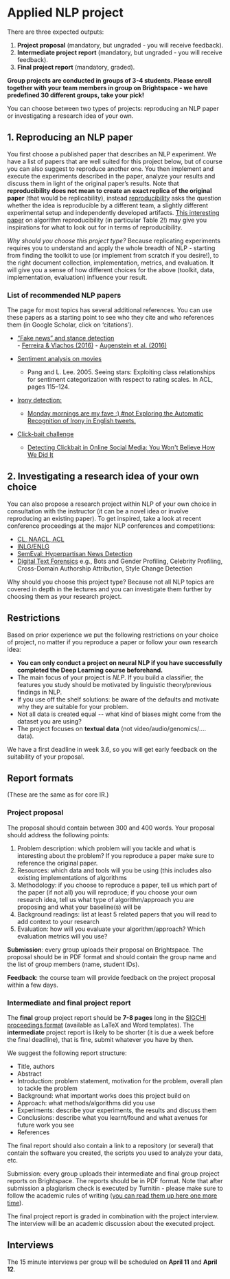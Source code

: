 # Applied NLP project

There are three expected outputs:

1. **Project proposal** (mandatory, but ungraded - you will receive feedback).
2. **Intermediate project report** (mandatory, but ungraded - you will receive feedback).
3. **Final project report** (mandatory, graded).

**Group projects are conducted in groups of 3-4 students. Please enroll together with your team members in group on Brightspace - we have predefined 30 different groups, take your pick!**

You can choose between two types of projects: reproducing an NLP paper or investigating a research idea of your own.

## 1. Reproducing an NLP paper
You first choose a published paper that describes an NLP experiment. We have a list of papers that are well suited for this project below, but of course you can also suggest to reproduce another one.
You then implement and execute the experiments described in the paper, analyze your results and discuss them in light of the original paper’s results.
Note that **reproducibility does not mean to create an exact replica of the original paper** (that would be replicability), instead [reproducibility](https://www.acm.org/publications/policies/artifact-review-badging) asks the question whether the idea is reproducible by a different team, a slightly different experimental setup and independently developed artifacts. 
[This interesting paper](https://pdfs.semanticscholar.org/b95a/11620929f1c4760587ac99a8d6b4d8cbc547.pdf) on algorithm reproducibility (in particular Table 2!) may give you inspirations for what to look out for in terms of reproducibility.

*Why should you choose this project type?* Because replicating experiments requires you to understand and apply the whole breadth of NLP - starting from finding the toolkit to use (or implement from scratch if you desire!), to the right document collection, implementation, metrics, and evaluation. It will give you a sense of how different choices for the above (toolkit, data, implementation, evaluation) influence your result.

### List of recommended NLP papers

The page for most topics has several additional references. You can use these papers as a starting point to see who they cite and who references them (in Google Scholar, click on ‘citations’).

   * [“Fake news” and stance detection](http://www.fakenewschallenge.org/)  
    - [Ferreira & Vlachos (2016)](http://aclweb.org/anthology/N/N16/N16-1138.pdf)
    - [Augenstein et al. (2016)](https://arxiv.org/abs/1606.05464)

   * [Sentiment analysis on movies](https://www.kaggle.com/c/sentiment-analysis-on-movie-reviews)

      - Pang and L. Lee. 2005. Seeing stars: Exploiting class relationships for sentiment categorization with respect to rating scales. In ACL, pages 115–124.

   * [Irony detection:](https://competitions.codalab.org/competitions/17468)

     -   [Monday mornings are my fave :) #not Exploring the Automatic Recognition of Irony in English tweets.]( http://www.aclweb.org/anthology/C16-1257)

   * [Click-bait challenge](http://www.clickbait-challenge.org/)
        - [Detecting Clickbait in Online Social Media: You Won't Believe How We Did It](https://arxiv.org/abs/1710.06699)


## 2. Investigating a research idea of your own choice
You can also propose a research project within NLP of your own choice in consultation with the instructor (it can be a novel idea or involve reproducing an existing paper). To get inspired, take a look at recent conference proceedings at the major NLP conferences and competitions:

   * [CL, NAACL, ACL](http://aclweb.org/anthology/)
   * [INLG/ENLG](http://aclweb.org/anthology/siggen.html)
   * [SemEval: Hyperpartisan News Detection](https://pan.webis.de/semeval19/semeval19-web/index.html)
   * [Digital Text Forensics](https://pan.webis.de/clef19/pan19-web/index.html) e.g., Bots and Gender Profiling, Celebrity Profiling, Cross-Domain Authorship Attribution, Style Change Detection

Why should you choose this project type? Because not all NLP topics are covered in depth in the lectures and you can investigate them further by choosing them as your research project.

## Restrictions

Based on prior experience we put the following restrictions on your choice of project, no matter if you reproduce a paper or follow your own research idea:

- **You can only conduct a project on neural NLP if you have successfully completed the Deep Learning course beforehand.**
- The main focus of your project is *NLP*. If you build a classifier, the features you study should be motivated by linguistic theory/previous findings in NLP.
- If you use off the shelf solutions: be aware of the defaults and motivate why they are suitable for your problem.
- Not all data is created equal -- what kind of biases might come from the dataset you are using?
- The project focuses on **textual data** (not video/audio/genomics/.... data).

We have a first deadline in week 3.6, so you will get early feedback on the suitability of your proposal.

## Report formats
(These are the same as for core IR.)

### Project proposal

The proposal should contain between 300 and 400 words. Your proposal should address the following points:

1. Problem description: which problem will you tackle and what is interesting about the problem? If you reproduce a paper make sure to reference the original paper.
2. Resources: which data and tools will you be using (this includes also existing implementations of algorithms
3. Methodology: if you choose to reproduce a paper, tell us which part of the paper (if not all) you will reproduce; if you choose your own research idea, tell us what type of algorithm/approach you are proposing and what your baseline(s) will be
4. Background readings: list at least 5 related papers that you will read to add context to your research
5. Evaluation: how will you evaluate your algorithm/approach? Which evaluation metrics will you use?

**Submission**: every group uploads their proposal on Brightspace. The proposal should be in PDF format and should contain the group name and the list of group members (name, student IDs).

**Feedback**: the course team will provide feedback on the project proposal within a few days.

### Intermediate and final project report

The **final** group project report should be **7-8 pages** long in the [SIGCHI proceedings format](https://sigchi.org/templates/) (available as LaTeX and Word templates). The **intermediate** project report is likely to be shorter (it is due a week before the final deadline), that is fine, submit whatever you have by then.

We suggest the following report structure:

- Title, authors
- Abstract
- Introduction: problem statement, motivation for the problem, overall plan to tackle the problem
- Background: what important works does this project build on
- Approach: what methods/algorithms did you use
- Experiments: describe your experiments, the results and discuss them
- Conclusions: describe what you learnt/found and what avenues for future work you see
- References

The final report should also contain a link to a repository (or several) that contain the software you created, the scripts you used to analyze your data, etc.

Submission: every group uploads their intermediate and final group project reports on Brightspace. The reports should be in PDF format. Note that after submission a plagiarism check is executed by Turnitin - please make sure to follow the academic rules of writing ([you can read them up here one more time](https://www.tudelft.nl/library/actuele-themas/copyright/c/plagiarism/)).

The final project report is graded in combination with the project interview. The interview will be an academic discussion about the executed project.

## Interviews

The 15 minute interviews per group will be scheduled on **April 11** and **April 12**. 
